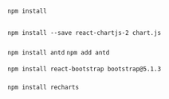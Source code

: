 #
`npm install`

##
`npm install --save react-chartjs-2 chart.js`

###
`npm install antd`
`npm add antd`

####
`npm install react-bootstrap bootstrap@5.1.3`

#####
`npm install recharts`